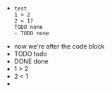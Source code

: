 - ```
  test
  1 > 2
  2 < 1?
  TODO none
  - TODO none
  ```
- now we're after the code block
- TODO todo
- DONE done
- 1 > 2
- 2 < 1
-